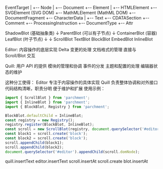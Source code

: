 
EventTarget
  |
  +-- Node
        |
        +-- Document
        +-- Element
             |
             +-- HTMLElement
             +-- SVGElement (SVG DOM)
             +-- MathMLElement (MathML DOM)
        +-- DocumentFragment
        +-- CharacterData
             |
             +-- Text
             +-- CDATASection
             +-- Comment
        +-- ProcessingInstruction
        +-- DocumentType
        +-- Attr



ShadowBlot (基础抽象类)
  ↓
ParentBlot (可以有子节点)
  ↓
ContainerBlot (容器)     LeafBlot (叶子节点)
  ↓                        ↓
ScrollBlot              TextBlot
BlockBlot               EmbedBlot
InlineBlot



Editor:
    内容操作的底层实现
    Delta 变更的处理
    文档格式的管理
    直接与 Scroll/Blot 交互

Quill:
    用户 API 的提供
    模块的管理和协调
    事件的分发
    主题和配置的处理
    编辑器状态的维护

这种分工使得：
Editor 专注于内容操作的具体实现
Quill 负责整体协调和对外接口
代码结构清晰，职责分明
便于维护和扩展
使用示例：



``` ts
import { ScrollBlot } from 'parchment';
import { InlineBlot } from 'parchment';
import { BlockBlot, Registry } from 'parchment';

BlockBlot.defaultChild = InlineBlot;
const registry = new Registry();
registry.register(BlockBlot, InlineBlot);
const scroll = new ScrollBlot(registry, document.querySelector('#editor'));
const block1 = scroll.create('block');
const block2 = scroll.create('block');
scroll.appendChild(block1);
scroll.appendChild(block2);
document.querySelector('#editor').appendChild(scroll.domNode);
```

quill.insertText
editor.insertText
scroll.insertAt
scroll.create
blot.insertAt